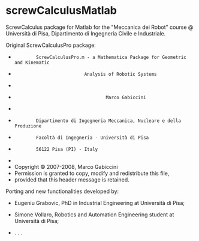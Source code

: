 # screwCalculusMatlab
ScrewCalculus package for Matlab for the "Meccanica dei Robot" course 
@ Università di Pisa, Dipartimento di Ingegneria Civile e Industriale.

Original ScrewCalculusPro package:

*             ScrewCalculusPro.m - a Mathematica Package for Geometric and Kinematic
*                               Analysis of Robotic Systems
*
*                                       Marco Gabiccini
*
*             Dipartimento di Ingegneria Meccanica, Nucleare e della Produzione
*             Facoltà di Ingegneria - Università di Pisa
*             56122 Pisa (PI) - Italy
*
*  Copyright &copy; 2007-2008, Marco Gabiccini
*  Permission is granted to copy, modify and redistribute this file,
*  provided that this header message is retained. 

Porting and new functionalities developed by:

* Eugeniu Grabovic, PhD in Industrial Engineering at Università di Pisa;

* Simone Vollaro, Robotics and Automation Engineering student at Università di Pisa;

* . . .
